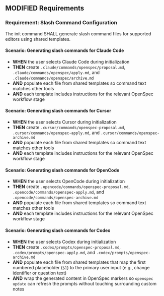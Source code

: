 ## MODIFIED Requirements
### Requirement: Slash Command Configuration
The init command SHALL generate slash command files for supported editors using shared templates.

#### Scenario: Generating slash commands for Claude Code
- **WHEN** the user selects Claude Code during initialization
- **THEN** create `.claude/commands/openspec/proposal.md`, `.claude/commands/openspec/apply.md`, and `.claude/commands/openspec/archive.md`
- **AND** populate each file from shared templates so command text matches other tools
- **AND** each template includes instructions for the relevant OpenSpec workflow stage

#### Scenario: Generating slash commands for Cursor
- **WHEN** the user selects Cursor during initialization
- **THEN** create `.cursor/commands/openspec-proposal.md`, `.cursor/commands/openspec-apply.md`, and `.cursor/commands/openspec-archive.md`
- **AND** populate each file from shared templates so command text matches other tools
- **AND** each template includes instructions for the relevant OpenSpec workflow stage

#### Scenario: Generating slash commands for OpenCode
- **WHEN** the user selects OpenCode during initialization
- **THEN** create `.opencode/commands/openspec-proposal.md`, `.opencode/commands/openspec-apply.md`, and `.opencode/commands/openspec-archive.md`
- **AND** populate each file from shared templates so command text matches other tools
- **AND** each template includes instructions for the relevant OpenSpec workflow stage

#### Scenario: Generating slash commands for Codex
- **WHEN** the user selects Codex during initialization
- **THEN** create `.codex/prompts/openspec-proposal.md`, `.codex/prompts/openspec-apply.md`, and `.codex/prompts/openspec-archive.md`
- **AND** populate each file from shared templates that map the first numbered placeholder (`$1`) to the primary user input (e.g., change identifier or question text)
- **AND** wrap the generated content in OpenSpec markers so `openspec update` can refresh the prompts without touching surrounding custom notes
